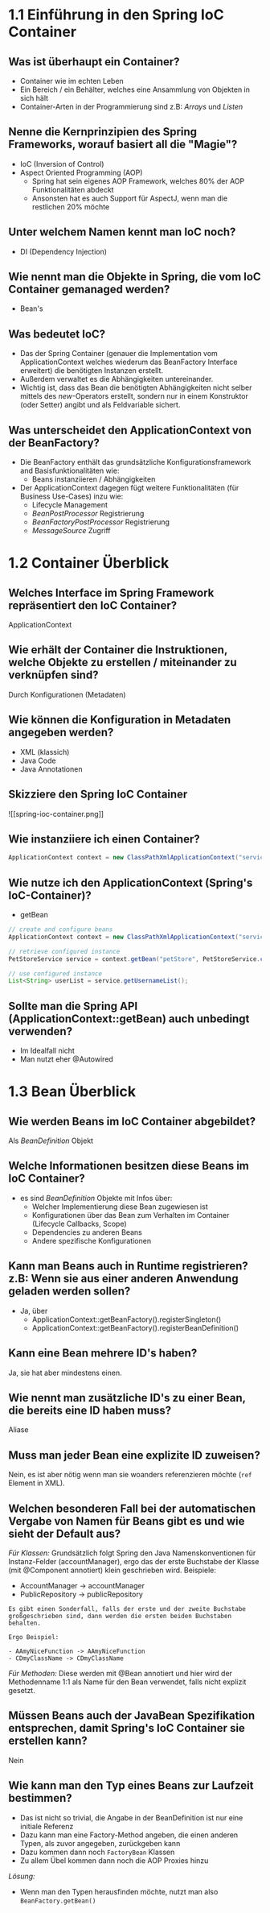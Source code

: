 # 1.1 Einführung in den Spring IoC Container
## Was ist überhaupt ein Container?
- Container wie im echten Leben
- Ein Bereich / ein Behälter, welches eine Ansammlung von Objekten in sich hält
- Container-Arten in der Programmierung sind z.B: *Arrays* und *Listen*

## Nenne die Kernprinzipien des Spring Frameworks, worauf basiert all die "Magie"?
- IoC (Inversion of Control)
- Aspect Oriented Programming (AOP)
	- Spring hat sein eigenes AOP Framework, welches 80% der AOP Funktionalitäten abdeckt
	- Ansonsten hat es auch Support für AspectJ, wenn man die restlichen 20% möchte

## Unter welchem Namen kennt man IoC noch?
- DI (Dependency Injection)

## Wie nennt man die Objekte in Spring, die vom IoC Container gemanaged werden?
- Bean's

## Was bedeutet IoC?
- Das der Spring Container (genauer die Implementation vom ApplicationContext welches wiederum das BeanFactory Interface erweitert) die benötigten Instanzen erstellt.
- Außerdem verwaltet es die Abhängigkeiten untereinander.
- Wichtig ist, dass das Bean die benötigten Abhängigkeiten nicht selber mittels des *new*-Operators erstellt, sondern nur in einem Konstruktor (oder Setter) angibt und als Feldvariable sichert.

## Was unterscheidet den ApplicationContext von der BeanFactory?
- Die BeanFactory enthält das grundsätzliche Konfigurationsframework and Basisfunktionalitäten wie:
	- Beans instanziieren / Abhängigkeiten
- Der ApplicationContext dagegen fügt weitere Funktionalitäten (für Business Use-Cases) inzu wie:
	- Lifecycle Management
	- *BeanPostProcessor* Registrierung
	- *BeanFactoryPostProcessor* Registrierung
	- *MessageSource* Zugriff

# 1.2 Container Überblick
## Welches Interface im Spring Framework repräsentiert den IoC Container?
ApplicationContext

## Wie erhält der Container die Instruktionen, welche Objekte zu erstellen / miteinander zu verknüpfen sind?
Durch Konfigurationen (Metadaten)

## Wie können die Konfiguration in Metadaten angegeben werden?
- XML (klassich)
- Java Code
- Java Annotationen

## Skizziere den Spring IoC Container
![[spring-ioc-container.png]]

## Wie instanziiere ich einen Container?
```Java
ApplicationContext context = new ClassPathXmlApplicationContext("services.xml", "daos.xml");
```

## Wie nutze ich den ApplicationContext (Spring's IoC-Container)?
- getBean

```Java
// create and configure beans
ApplicationContext context = new ClassPathXmlApplicationContext("services.xml", "daos.xml");

// retrieve configured instance 
PetStoreService service = context.getBean("petStore", PetStoreService.class);

// use configured instance
List<String> userList = service.getUsernameList();
```

## Sollte man die Spring API (ApplicationContext::getBean) auch unbedingt verwenden?
- Im Idealfall nicht
- Man nutzt eher @Autowired

# 1.3 Bean Überblick

## Wie werden Beans im IoC Container abgebildet?
Als *BeanDefinition* Objekt

## Welche Informationen besitzen diese Beans im IoC Container?
- es sind *BeanDefinition* Objekte mit Infos über:
	- Welcher Implementierung diese Bean zugewiesen ist
	- Konfigurationen über das Bean zum Verhalten im Container (Lifecycle Callbacks, Scope)
	- Dependencies zu anderen Beans
	- Andere spezifische Konfigurationen

## Kann man Beans auch in Runtime registrieren? z.B: Wenn sie aus einer anderen Anwendung geladen werden sollen?
- Ja, über
	- ApplicationContext::getBeanFactory().registerSingleton()
	- ApplicationContext::getBeanFactory().registerBeanDefinition()

## Kann eine Bean mehrere ID's haben?
Ja, sie hat aber mindestens einen.

## Wie nennt man zusätzliche ID's zu einer Bean, die bereits eine ID haben muss?
Aliase

## Muss man jeder Bean eine explizite ID zuweisen?
Nein, es ist aber nötig wenn man sie woanders referenzieren möchte (`ref` Element in XML).

## Welchen besonderen Fall bei der automatischen Vergabe von Namen für Beans gibt es und wie sieht der Default aus?
*Für Klassen:*
Grundsätzlich folgt Spring den Java Namenskonventionen für Instanz-Felder (accountManager), ergo das der erste Buchstabe der Klasse (mit @Component annotiert) klein geschrieben wird. Beispiele:

- AccountManager -> accountManager
- PublicRepository -> publicRepository

```ad-note
Es gibt einen Sonderfall, falls der erste und der zweite Buchstabe großgeschrieben sind, dann werden die ersten beiden Buchstaben behalten.

Ergo Beispiel:

- AAmyNiceFunction -> AAmyNiceFunction
- CDmyClassName -> CDmyClassName
```

*Für Methoden:*
Diese werden mit @Bean annotiert und hier wird der Methodenname 1:1 als Name für den Bean verwendet, falls nicht explizit gesetzt.

## Müssen Beans auch der JavaBean Spezifikation entsprechen, damit Spring's IoC Container sie erstellen kann?
Nein

## Wie kann man den Typ eines Beans zur Laufzeit bestimmen?
- Das ist nicht so trivial, die Angabe in der BeanDefinition ist nur eine initiale Referenz
- Dazu kann man eine Factory-Method angeben, die einen anderen Typen, als zuvor angegeben, zurückgeben kann
- Dazu kommen dann noch `FactoryBean` Klassen
- Zu allem Übel kommen dann noch die AOP Proxies hinzu

*Lösung:*
- Wenn man den Typen herausfinden möchte, nutzt man also `BeanFactory.getBean()`
